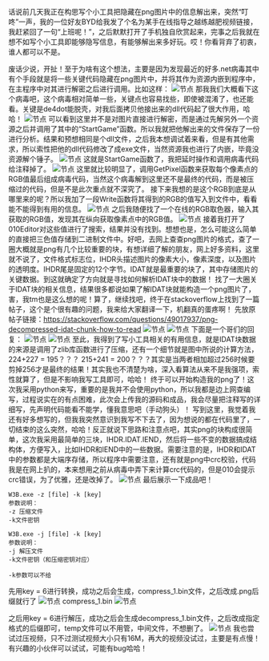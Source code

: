 话说前几天我正在构思写个小工具把隐藏在png图片中的信息解出来，突然“叮咚”一声，我的一位好友BYD给我发了个名为某手在线指导之越练越肥视频链接，我赶紧回了一句“上班呢！”，之后默默打开了手机独自欣赏起来，完事之后我就在想不如写个小工具即能够隐写信息，有能够解出来多好玩。哎！你看背弃了初衷，谁人都可以不是。

废话少说，开扯！至于为啥有这个想法，主要是因为发现最近的好多.net病毒其中有个手段就是将一些关键代码隐藏在png图片中，并将其作为资源内嵌到程序中，在主程序中对其进行解密之后进行调用。比如这样：
![节点](./W3B/net_res.png)
那我我们大概看下这个病毒吧，这个病毒相对简单一些，关键点也容易找些，即使被混淆了，也还能看。关键是de4dot能脱壳，对我后面拷贝他接出来的dll代码起了很大作用，哈哈！
![节点](./W3B/core.png)
可以看到这里并不是对图片直接进行解密，而是通过先解另外一个资源之后并调用了其中的“StartGame”函数。所以我就把他解出来的文件保存了一份进行分析。结果和预想相同是个dll文件，之后我本想调试着来看，但是有其他需求，所以索性把他的dll代码修改了成exe文件，当然资源我也进行了内嵌，毕竟没资源解个锤子。
![节点](./W3B/coredll.png)
这就是StartGame函数了，我把延时操作和调用病毒代码给注释掉了。
![节点](./W3B/getpixel.png)
这里就比较明显了，调用GetPixel函数来获取每个像素点的RGB值最后组成病毒代码，当然这个病毒解到这里还不是最终的代码，而是被压缩过的代码，但是不是此次重点就不深究了。
接下来我想的是这个RGB到底是从哪里来的呢？所以我加了一段Write函数将其得到的RGB的值写入到文件中，看看能不能得到有用的信息。
![节点](./W3B/coretext.png)
之后我随便找了一个在线的RGB取色器，输入其获取的RGB值，发现其在纵向获取像素点中的RGB值。
![节点](./W3B/RGB.png)
接着我打开了010Editor对这些值进行了搜索，结果并没有找到。想想也是，怎么可能这么简单的直接把三色值存储到二进制文件中。好吧，去网上查查png图片的格式，查了一圈大概就是png有几个比较重要的块，有想详细了解的朋友，网上好多资料，这里就不说了，文件格式标志位，IHDR头描述图片的像素大小，像素深度，以及图片的透明度。IHDR尾是固定的12个字节。IDAT就是最重要的块了，其中存储图片的关键数据。到这就确定了方向就是寻找如何解析IDAT块中的数据！
找了一大圈关于IDAT块的相关信息，结果很多都说如果了解IDAT块就能构造一个png图片了，害，我tm也是这么想的呢！算了，继续找吧，终于在stackoverflow上找到了一篇帖子，这个是个很有趣的问题，我来给大家翻译一下，机翻真的蛋疼啊！
先放原帖子链接：https://stackoverflow.com/questions/49017937/png-decompressed-idat-chunk-how-to-read
![节点](./W3B/stack1.png)
![节点](./W3B/stack2.png)
下面是一个哥们的回复：
![节点](./W3B/stack3.png)
![节点](./W3B/stack4.png)
至此，我得到了写小工具相关的有用信息，就是IDAT块数据的来源是调用了zlib库函数进行了压缩，还有一个细节就是图中所说的计算方法，224+227 = 195？？？  215+241 = 200？？？其实是当两者相加超过256时候要剪掉256才是最终的结果！其实我也不清楚为啥，深入看算法从来不是我强项，索性就算了，但是不影响我写工具即可，哈哈！
终于可以开始构造我的png了！这次我采用python来写，重要的是我并不会使用python，所以我都是边上网查编写，过程说实在的有点困难，此次会上传我的源码和成品，我会尽量把注释写的详细写，先声明代码能看不能学，懂我意思吧（手动狗头）！
写到这里，我觉着我还有好多想写的，但我我突然意识到我写不下去了，因为想说的都在代码里了，一切结束的这么突然，哈哈！反正就说下思路和注意点吧，其实png的块构成很简单，这次我采用最简单的三块，IHDR.IDAT.IEND，然后将一些不变的数据搞成结构体，方便写入，比如IHDR和IEND中的一些数据。需要注意的是，IHDR和IDAT中的参数都是大端序存储，所以程序中需要注意，还有就是png中crc校验，代码我是在网上扒的，本来想用之前从病毒中弄下来计算crc代码的，但是010会提示crc错误，为了优雅，还是改掉了。
![节点](./W3B/store.png)
最后展示一下成品吧！
~~~
W3B.exe -z [file] -k [key]
参数说明：
-z 压缩文件
-k文件密钥

W3B.exe -j [file] -k [key]
参数说明：
-j 解压文件
-k文件密钥（和压缩密钥对应）

-k参数可以不给
~~~
先用key = 6进行转换，成功之后会生成，compress_1.bin文件，之后改成.png后缀就行了
![节点](./W3B/test1.png)
compress_1.bin
![节点](./W3B/test2.png)

之后用key = 6进行解压，成功之后会生成decompress_1.bin文件，之后改成指定格式的后缀即可，temp文件可以不用管，中间文件，不想删了。
![节点](./W3B/test3.png)
我也尝试过压视频，只不过测试视频大小只有16M，再大的视频没试过，主要是有点慢！有兴趣的小伙伴可以试试，可能有bug哈哈！